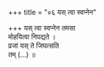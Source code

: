 +++
title = "०६ यस् त्वा स्वप्नेन"

+++
यस् त्वा स्वप्नेन तमसा  
मोहयित्वा निपद्यते ।  
प्रजां यस् ते जिघत्सति  
तम् (…) ॥